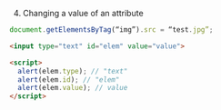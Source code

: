 4.  Changing a value of an attribute

```javascript
document.getElementsByTag(“img”).src = “test.jpg”;
```

```html run
<input type="text" id="elem" value="value">

<script>
  alert(elem.type); // "text"
  alert(elem.id); // "elem"
  alert(elem.value); // value
</script>
```